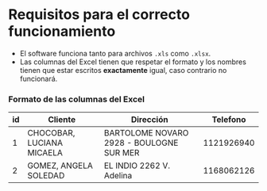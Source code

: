 # Requisitos para el correcto funcionamiento

- El software funciona tanto para archivos `.xls` como `.xlsx`.
- Las columnas del Excel tienen que respetar el formato y los nombres tienen que estar escritos **exactamente** igual, caso contrario no funcionará.

### Formato de las columnas del Excel

| id  | Cliente                   | Dirección                                | Telefono   |
| --- | ------------------------- | ---------------------------------------- | ---------- |
| 1   | CHOCOBAR, LUCIANA MICAELA | BARTOLOME NOVARO 2928 - BOULOGNE SUR MER | 1121926940 |
| 2   | GOMEZ, ANGELA SOLEDAD     | EL INDIO 2262 V. Adelina                 | 1168062126 |
